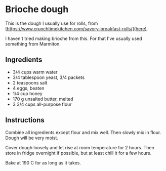 # Brioche dough

This is the dough I usually use for rolls, from [https://www.crunchtimekitchen.com/savory-breakfast-rolls/](here).

I haven't tried making brioche from this.
For that I've usually used something from Marmiton.

## Ingredients

* 3/4 cups warm water
* 3/4 tablespoon yeast, 3/4 packets
* 2 teaspoons salt
* 4 eggs, beaten
* 1/4 cup honey
* 170 g unsalted butter, melted
* 3 3/4 cups all-purpose flour

## Instructions

Combine all ingredients except flour and mix well.
Then slowly mix in flour.
Dough will be very moist.

Cover dough loosely and let rise at room temperature for 2 hours.
Then store in fridge overnight if possible, but at least chill it for a few hours.

Bake at 190 C for as long as it takes.
